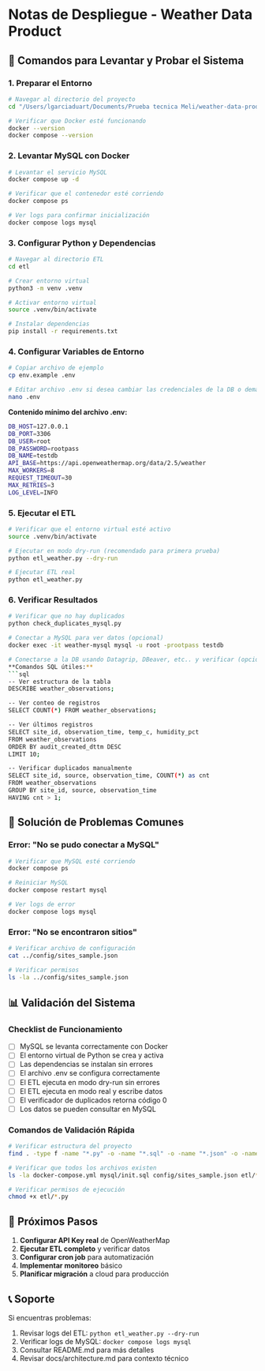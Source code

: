 # Notas de Despliegue - Weather Data Product

## 🚀 Comandos para Levantar y Probar el Sistema

### 1. Preparar el Entorno

```bash
# Navegar al directorio del proyecto
cd "/Users/lgarciaduart/Documents/Prueba tecnica Meli/weather-data-product"

# Verificar que Docker esté funcionando
docker --version
docker compose --version
```

### 2. Levantar MySQL con Docker

```bash
# Levantar el servicio MySQL
docker compose up -d

# Verificar que el contenedor esté corriendo
docker compose ps

# Ver logs para confirmar inicialización
docker compose logs mysql
```

### 3. Configurar Python y Dependencias

```bash
# Navegar al directorio ETL
cd etl

# Crear entorno virtual
python3 -m venv .venv

# Activar entorno virtual
source .venv/bin/activate

# Instalar dependencias
pip install -r requirements.txt
```

### 4. Configurar Variables de Entorno

```bash
# Copiar archivo de ejemplo
cp env.example .env

# Editar archivo .env si desea cambiar las credenciales de la DB o demas configuraciones
nano .env
```

**Contenido mínimo del archivo .env:**
```bash
DB_HOST=127.0.0.1
DB_PORT=3306
DB_USER=root
DB_PASSWORD=rootpass
DB_NAME=testdb
API_BASE=https://api.openweathermap.org/data/2.5/weather
MAX_WORKERS=8
REQUEST_TIMEOUT=30
MAX_RETRIES=3
LOG_LEVEL=INFO
```

### 5. Ejecutar el ETL

```bash
# Verificar que el entorno virtual esté activo
source .venv/bin/activate

# Ejecutar en modo dry-run (recomendado para primera prueba)
python etl_weather.py --dry-run

# Ejecutar ETL real
python etl_weather.py
```

### 6. Verificar Resultados

```bash
# Verificar que no hay duplicados
python check_duplicates_mysql.py

# Conectar a MySQL para ver datos (opcional)
docker exec -it weather-mysql mysql -u root -prootpass testdb

# Conectarse a la DB usando Datagrip, DBeaver, etc.. y verificar (opcional)
**Comandos SQL útiles:**
```sql
-- Ver estructura de la tabla
DESCRIBE weather_observations;

-- Ver conteo de registros
SELECT COUNT(*) FROM weather_observations;

-- Ver últimos registros
SELECT site_id, observation_time, temp_c, humidity_pct 
FROM weather_observations 
ORDER BY audit_created_dttm DESC 
LIMIT 10;

-- Verificar duplicados manualmente
SELECT site_id, source, observation_time, COUNT(*) as cnt
FROM weather_observations
GROUP BY site_id, source, observation_time
HAVING cnt > 1;
```

## 🔧 Solución de Problemas Comunes

### Error: "No se pudo conectar a MySQL"
```bash
# Verificar que MySQL esté corriendo
docker compose ps

# Reiniciar MySQL
docker compose restart mysql

# Ver logs de error
docker compose logs mysql
```

### Error: "No se encontraron sitios"
```bash
# Verificar archivo de configuración
cat ../config/sites_sample.json

# Verificar permisos
ls -la ../config/sites_sample.json
```

## 📊 Validación del Sistema

### Checklist de Funcionamiento

- [ ] MySQL se levanta correctamente con Docker
- [ ] El entorno virtual de Python se crea y activa
- [ ] Las dependencias se instalan sin errores
- [ ] El archivo .env se configura correctamente
- [ ] El ETL ejecuta en modo dry-run sin errores
- [ ] El ETL ejecuta en modo real y escribe datos
- [ ] El verificador de duplicados retorna código 0
- [ ] Los datos se pueden consultar en MySQL

### Comandos de Validación Rápida

```bash
# Verificar estructura del proyecto
find . -type f -name "*.py" -o -name "*.sql" -o -name "*.json" -o -name "*.yml" | sort

# Verificar que todos los archivos existen
ls -la docker-compose.yml mysql/init.sql config/sites_sample.json etl/*.py

# Verificar permisos de ejecución
chmod +x etl/*.py
```

## 🎯 Próximos Pasos

1. **Configurar API Key real** de OpenWeatherMap
2. **Ejecutar ETL completo** y verificar datos
3. **Configurar cron job** para automatización
4. **Implementar monitoreo** básico
5. **Planificar migración** a cloud para producción

## 📞 Soporte

Si encuentras problemas:
1. Revisar logs del ETL: `python etl_weather.py --dry-run`
2. Verificar logs de MySQL: `docker compose logs mysql`
3. Consultar README.md para más detalles
4. Revisar docs/architecture.md para contexto técnico
